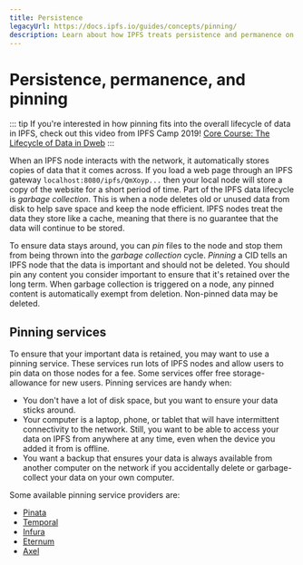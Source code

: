 ```yaml
---
title: Persistence
legacyUrl: https://docs.ipfs.io/guides/concepts/pinning/
description: Learn about how IPFS treats persistence and permanence on the web, and how pinning can help keep data from being discarded.
---
```


# Persistence, permanence, and pinning

::: tip
If you're interested in how pinning fits into the overall lifecycle of data in IPFS, check out this video from IPFS Camp 2019! [Core Course: The Lifecycle of Data in Dweb](https://www.youtube.com/watch?v=fLUq0RkiTBA)
:::

When an IPFS node interacts with the network, it automatically stores copies of data that it comes across. If you load a web page through an IPFS gateway `localhost:8080/ipfs/QmXoyp...` then your local node will store a copy of the website for a short period of time. Part of the IPFS data lifecycle is _garbage collection_. This is when a node deletes old or unused data from disk to help save space and keep the node efficient. IPFS nodes treat the data they store like a cache, meaning that there is no guarantee that the data will continue to be stored.

To ensure data stays around, you can _pin_ files to the node and stop them from being thrown into the _garbage collection_ cycle. _Pinning_ a CID tells an IPFS node that the data is important and should not be deleted. You should pin any content you consider important to ensure that it's retained over the long term. When garbage collection is triggered on a node, any pinned content is automatically exempt from deletion. Non-pinned data may be deleted.

## Pinning services

To ensure that your important data is retained, you may want to use a pinning service. These services run lots of IPFS nodes and allow users to pin data on those nodes for a fee. Some services offer free storage-allowance for new users. Pinning services are handy when:

- You don't have a lot of disk space, but you want to ensure your data sticks around.
- Your computer is a laptop, phone, or tablet that will have intermittent connectivity to the network. Still, you want to be able to access your data on IPFS from anywhere at any time, even when the device you added it from is offline.
- You want a backup that ensures your data is always available from another computer on the network if you accidentally delete or garbage-collect your data on your own computer.

Some available pinning service providers are:

- [Pinata](https://pinata.cloud/)
- [Temporal](https://temporal.cloud/)
- [Infura](https://infura.io/)
- [Eternum](https://www.eternum.io/)
- [Axel](https://www.axel.org/blog/2019/07/23/qa-with-the-developers-of-axel-ipfs/) 
